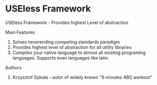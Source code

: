 # USEless Framework
USEless Framework - Provides highest Level of abstraction

Main Features

1. Solves neverending competing standards paradigm
2. Provides highest level of abstraction for all utility libraries
3. Compiles your native language to almost all existing programing languages. Supports even languages like latin. 


Authors

1. Krzysztof Sykuła - autor of widely known "6 minutes ABS workout"
